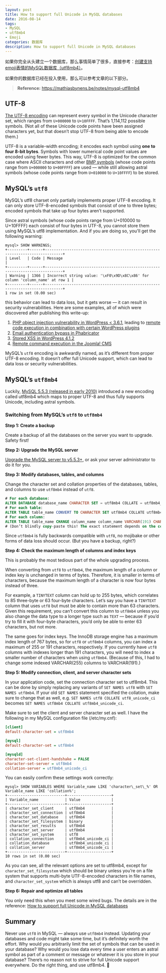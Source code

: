```yaml
---
layout: post
title: How to support full Unicode in MySQL databases
date: 2016-08-14
tags:
- MySQL
- utf8mb4
- Emoji
categories: 数据库
description: How to support full Unicode in MySQL databases
---
```


如果你完全从头建立一个数据库，那么事情简单了很多，直接参考：[创建支持emoji表情的MySQL数据库（utf8mb4）](/%E6%95%B0%E6%8D%AE%E5%BA%93/2016-08-14-create-mysql-database-with-utf8mb4.html)。

如果你的数据库已经在投入使用，那么可以参考文章的以下部分。

> **Reference:** https://mathiasbynens.be/notes/mysql-utf8mb4

## UTF-8

[The UTF-8 encoding](https://encoding.spec.whatwg.org/#utf-8) can represent every symbol in the Unicode character set, which ranges from `U+000000` to `U+10FFFF`. That’s 1,114,112 possible symbols. (Not all of these Unicode code points have been assigned characters yet, but that doesn’t stop UTF-8 from being able to encode them.)

UTF-8 is a variable-width encoding; it encodes each symbol using **one to four 8-bit bytes**. Symbols with lower numerical code point values are encoded using fewer bytes. This way, UTF-8 is optimized for the common case where ASCII characters and other [BMP symbols](https://mathiasbynens.be/notes/javascript-encoding#bmp) (whose code points range from `U+000000` to `U+00FFFF`) are used — while still allowing astral symbols (whose code points range from `U+010000` to `U+10FFFF`) to be stored.

## MySQL’s `utf8`

MySQL’s utf8 charset only partially implements proper UTF-8 encoding. It can only store UTF-8-encoded symbols that consist of one to three bytes; encoded symbols that take up four bytes aren’t supported.

Since astral symbols (whose code points range from U+010000 to U+10FFFF) each consist of four bytes in UTF-8, you cannot store them using MySQL’s utf8 implementation. And if you are doing so, you'll get the following warning:

```
mysql> SHOW WARNINGS;
+---------+------+------------------------------------------------------------------------------+
| Level   | Code | Message                                                                      |
+---------+------+------------------------------------------------------------------------------+
| Warning | 1366 | Incorrect string value: '\xF0\x9D\x8C\x86' for column 'column_name' at row 1 |
+---------+------+------------------------------------------------------------------------------+
1 row in set (0.00 sec)
```

this behavior can lead to data loss, but it gets worse — it can result in security vulnerabilities. Here are some examples, all of which were discovered after publishing this write-up:

1. [PHP object injection vulnerability in WordPress < 3.6.1](https://tom.vg/2013/09/wordpress-php-object-injection/), leading to [remote code execution in combination with certain WordPress plugins](https://tom.vg/2013/12/wordpress-rce-exploit/)
2. [Email authentication bypass in Phabricator](https://hackerone.com/reports/2233)
3. [Stored XSS in WordPress 4.1.2](https://cedricvb.be/post/wordpress-stored-xss-vulnerability-4-1-2/)
4. [Remote command execution in the Joomla! CMS](https://www.reddit.com/r/netsec/comments/3wt0yk/critical_0day_remote_command_execution/cxz2qtc)

MySQL’s `utf8` encoding is awkwardly named, as it’s different from proper UTF-8 encoding. It doesn’t offer full Unicode support, which can lead to data loss or security vulnerabilities.

## MySQL’s `utf8mb4`

Luckily, [MySQL 5.5.3 (released in early 2010)](https://dev.mysql.com/doc/relnotes/mysql/5.5/en/news-5-5-3.html) introduced a new encoding called utf8mb4 which maps to proper UTF-8 and thus fully supports Unicode, including astral symbols.

### Switching from MySQL’s `utf8` to `utf8mb4`

**Step 1: Create a backup**

Create a backup of all the databases on the server you want to upgrade. Safety first!

**Step 2: Upgrade the MySQL server**

[Upgrade the MySQL server to v5.5.3+](https://dev.mysql.com/downloads/mysql/), or ask your server administrator to do it for you.

**Step 3: Modify databases, tables, and columns**

Change the character set and collation properties of the databases, tables, and columns to use `utf8mb4` instead of `utf8`.

```sql
# For each database:
ALTER DATABASE database_name CHARACTER SET = utf8mb4 COLLATE = utf8mb4_unicode_ci;
# For each table:
ALTER TABLE table_name CONVERT TO CHARACTER SET utf8mb4 COLLATE utf8mb4_unicode_ci;
# For each column:
ALTER TABLE table_name CHANGE column_name column_name VARCHAR(191) CHARACTER SET utf8mb4 COLLATE utf8mb4_unicode_ci;
# (Don’t blindly copy-paste this! The exact statement depends on the column type, maximum length, and other properties. The above line is just an example for a `VARCHAR` column.)
```
Since `utf8mb4` is fully backwards compatible with `utf8`, no mojibake or other forms of data loss should occur. (But you have a backup, right?)

**Step 4: Check the maximum length of columns and index keys**

This is probably the most tedious part of the whole upgrading process.

When converting from `utf8` to `utf8mb4`, the maximum length of a column or index key is unchanged in terms of bytes. Therefore, it is smaller in terms of characters, because the maximum length of a character is now four bytes instead of three.

For example, a `TINYTEXT` column can hold up to 255 bytes, which correlates to 85 three-byte or 63 four-byte characters. Let’s say you have a `TINYTEXT` column that uses `utf8` but must be able to contain more than 63 characters. Given this requirement, you can’t convert this column to `utf8mb4` unless you also change the data type to a longer type such as `TEXT` — because if you’d try to fill it with four-byte characters, you’d only be able to enter 63 characters, but not more.

The same goes for index keys. The InnoDB storage engine has a maximum index length of 767 bytes, so for `utf8` or `utf8mb4` columns, you can index a maximum of 255 or 191 characters, respectively. If you currently have `utf8` columns with indexes longer than 191 characters, you will need to index a smaller number of characters when using `utf8mb4`. (Because of this, I had to change some indexed VARCHAR(255) columns to VARCHAR(191).)

**Step 5: Modify connection, client, and server character sets**

In your application code, set the connection character set to utf8mb4. This can be done by simply replacing any variants of `SET NAMES utf8` with `SET NAMES utf8mb4`. If your old `SET NAMES` statement specified the collation, make sure to change that as well, e.g. `SET NAMES utf8 COLLATE utf8_unicode_ci` becomes `SET NAMES utf8mb4 COLLATE utf8mb4_unicode_ci`.

Make sure to set the client and server character set as well. I have the following in my MySQL configuration file (/etc/my.cnf):

```ini
[client]
default-character-set = utf8mb4

[mysql]
default-character-set = utf8mb4

[mysqld]
character-set-client-handshake = FALSE
character-set-server = utf8mb4
collation-server = utf8mb4_unicode_ci
```

You can easily confirm these settings work correctly:

```
mysql> SHOW VARIABLES WHERE Variable_name LIKE 'character\_set\_%' OR Variable_name LIKE 'collation%';
+--------------------------+--------------------+
| Variable_name            | Value              |
+--------------------------+--------------------+
| character_set_client     | utf8mb4            |
| character_set_connection | utf8mb4            |
| character_set_database   | utf8mb4            |
| character_set_filesystem | binary             |
| character_set_results    | utf8mb4            |
| character_set_server     | utf8mb4            |
| character_set_system     | utf8               |
| collation_connection     | utf8mb4_unicode_ci |
| collation_database       | utf8mb4_unicode_ci |
| collation_server         | utf8mb4_unicode_ci |
+--------------------------+--------------------+
10 rows in set (0.00 sec)
```

As you can see, all the relevant options are set to utf8mb4, except for `character_set_filesystem` which should be binary unless you’re on a file system that supports multi-byte UTF-8-encoded characters in file names, and `character_set_system` which is always utf8 and can’t be overridden.

**Step 6: Repair and optimize all tables**

You only need this when you meet some wired bugs. The details are in the reference: [How to support full Unicode in MySQL databases](https://mathiasbynens.be/notes/mysql-utf8mb4)

## Summary

Never use `utf8` in MySQL — always use `utf8mb4` instead. Updating your databases and code might take some time, but it’s definitely worth the effort. Why would you arbitrarily limit the set of symbols that can be used in your database? Why would you lose data every time a user enters an astral symbol as part of a comment or message or whatever it is you store in your database? There’s no reason not to strive for full Unicode support everywhere. Do the right thing, and use utf8mb4. 🍻
